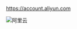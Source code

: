 https://account.aliyun.com


![阿里云](https://github.com/Heisinadaze/notes/blob/master/http/%E5%BE%AE%E4%BF%A1%E5%9B%BE%E7%89%87_20180531205656.png)









